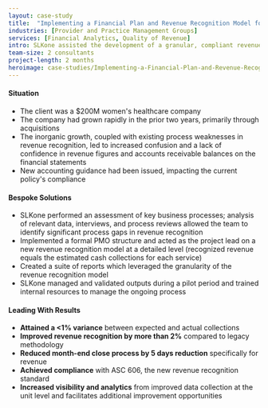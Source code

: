 ```yaml
---
layout: case-study
title:  "Implementing a Financial Plan and Revenue Recognition Model for a $200M Women's Healthcare Company"
industries: [Provider and Practice Management Groups]
services: [Financial Analytics, Quality of Revenue]
intro: SLKone assisted the development of a granular, compliant revenue recognition model that resolved material issues in the accounting function, while simultaneously unlocking business intelligence reporting opportunities
team-size: 2 consultants
project-length: 2 months
heroimage: case-studies/Implementing-a-Financial-Plan-and-Revenue-Recognition-Model-for-a-200M-Womens-Healthcare.jpg
---
```


#### Situation
- The client was a $200M women's healthcare company
- The company had grown rapidly in the prior two years, primarily through acquisitions
- The inorganic growth, coupled with existing process weaknesses in revenue recognition, led to increased confusion and a lack of confidence in revenue figures and accounts receivable balances on the financial statements
- New accounting guidance had been issued, impacting the current policy's compliance


#### Bespoke Solutions
- SLKone performed an assessment of key business processes; analysis of relevant data, interviews, and process reviews allowed the team to identify significant process gaps in revenue recognition
- Implemented a formal PMO structure and acted as the project lead on a new revenue recognition model at a detailed level (recognized revenue equals the estimated cash collections for each service)
- Created a suite of reports which leveraged the granularity of the revenue recognition model
- SLKone managed and validated outputs during a pilot period and trained internal resources to manage the ongoing process

#### Leading With Results
- **Attained a <1% variance** between expected and actual collections
- **Improved revenue recognition by more than 2%** compared to legacy methodology
- **Reduced month-end close process by 5 days reduction** specifically for revenue
- **Achieved compliance** with ASC 606, the new revenue recognition standard
- **Increased visibility and analytics** from improved data collection at the unit level and facilitates additional improvement opportunities

